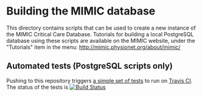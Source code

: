 # Building the MIMIC database

This directory contains scripts that can be used to create a new instance of the MIMIC Critical Care Database. Tutorials for building a local PostgreSQL database using these scripts are available on the MIMIC website, under the "Tutorials" item in the menu: http://mimic.physionet.org/about/mimic/

## Automated tests (PostgreSQL scripts only)

Pushing to this repository triggers [a simple set of tests](https://github.com/MIT-LCP/mimic-code/tree/master/tests) to run on [Travis CI](https://travis-ci.org/). The status of the tests is [![Build Status](https://travis-ci.org/MIT-LCP/mimic-code.svg?branch=master)](https://travis-ci.org/MIT-LCP/mimic-code)

